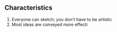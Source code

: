 ## Characteristics
1. Everyone can sketch; you don't have to be artistic
2. Most ideas are conveyed more effecti